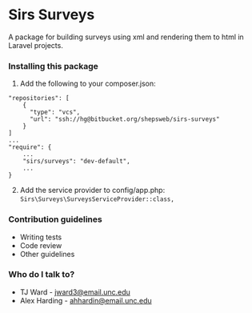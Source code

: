 # Sirs Surveys #

A package for building surveys using xml and rendering them to html in Laravel projects.

### Installing this package ###

1. Add the following to your composer.json: 
```
"repositories": [
    {
      "type": "vcs",
      "url": "ssh://hg@bitbucket.org/shepsweb/sirs-surveys"
    }
]
...
"require": {
    ...
    "sirs/surveys": "dev-default",  
    ...
}
```
2. Add the service provider to config/app.php: 
```Sirs\Surveys\SurveysServiceProvider::class,```



### Contribution guidelines ###

* Writing tests
* Code review
* Other guidelines

### Who do I talk to? ###

* TJ Ward - jward3@email.unc.edu
* Alex Harding - ahhardin@email.unc.edu